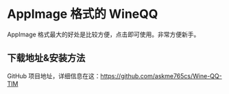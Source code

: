 # AppImage 格式的 WineQQ

AppImage 格式最大的好处是比较方便，点击即可使用。非常方便新手。

## 下载地址&安装方法
GitHub 项目地址，详细信息在这：https://github.com/askme765cs/Wine-QQ-TIM
